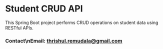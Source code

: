 # Student CRUD API
This Spring Boot project performs CRUD operations on student data using RESTful APIs.
### Contact\nEmail: thrishul.remudala@gmail.com

